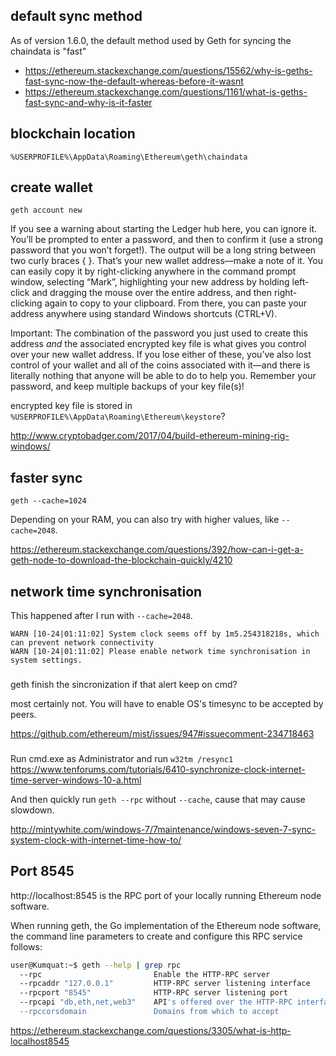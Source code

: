 ## default sync method

As of version 1.6.0, the default method used by Geth for syncing the chaindata is "fast"

- https://ethereum.stackexchange.com/questions/15562/why-is-geths-fast-sync-now-the-default-whereas-before-it-wasnt
- https://ethereum.stackexchange.com/questions/1161/what-is-geths-fast-sync-and-why-is-it-faster

## blockchain location

`%USERPROFILE%\AppData\Roaming\Ethereum\geth\chaindata`

## create wallet

`geth account new`

If you see a warning about starting the Ledger hub here, you can ignore it. You’ll be prompted to enter a password, and then to confirm it (use a strong password that you won’t forget!). The output will be a long string between two curly braces { }. That’s your new wallet address—make a note of it. You can easily copy it by right-clicking anywhere in the command prompt window, selecting “Mark”, highlighting your new address by holding left-click and dragging the mouse over the entire address, and then right-clicking again to copy to your clipboard. From there, you can paste your address anywhere using standard Windows shortcuts (CTRL+V).

Important: The combination of the password you just used to create this address *and* the associated encrypted key file is what gives you control over your new wallet address. If you lose either of these, you’ve also lost control of your wallet and all of the coins associated with it—and there is literally nothing that anyone will be able to do to help you. Remember your password, and keep multiple backups of your key file(s)!

encrypted key file is stored in `%USERPROFILE%\AppData\Roaming\Ethereum\keystore`?

http://www.cryptobadger.com/2017/04/build-ethereum-mining-rig-windows/

## faster sync

`geth --cache=1024`

Depending on your RAM, you can also try with higher values, like `--cache=2048`.

https://ethereum.stackexchange.com/questions/392/how-can-i-get-a-geth-node-to-download-the-blockchain-quickly/4210

## network time synchronisation

This happened after I run with `--cache=2048`.

```
WARN [10-24|01:11:02] System clock seems off by 1m5.254318218s, which can prevent network connectivity
WARN [10-24|01:11:02] Please enable network time synchronisation in system settings.
```

###

geth finish the sincronization if that alert keep on cmd?

most certainly not. You will have to enable OS's timesync to be accepted by peers.

https://github.com/ethereum/mist/issues/947#issuecomment-234718463

###

Run cmd.exe as Administrator and run `w32tm /resync1` https://www.tenforums.com/tutorials/6410-synchronize-clock-internet-time-server-windows-10-a.html

And then quickly run `geth --rpc` without `--cache`, cause that may cause slowdown.

http://mintywhite.com/windows-7/7maintenance/windows-seven-7-sync-system-clock-with-internet-time-how-to/

## Port 8545

http://localhost:8545 is the RPC port of your locally running Ethereum node software.

When running geth, the Go implementation of the Ethereum node software, the command line parameters to create and configure this RPC service follows:

```bash
user@Kumquat:~$ geth --help | grep rpc
  --rpc                         Enable the HTTP-RPC server
  --rpcaddr "127.0.0.1"         HTTP-RPC server listening interface
  --rpcport "8545"              HTTP-RPC server listening port
  --rpcapi "db,eth,net,web3"    API's offered over the HTTP-RPC interface
  --rpccorsdomain               Domains from which to accept
```

https://ethereum.stackexchange.com/questions/3305/what-is-http-localhost8545
